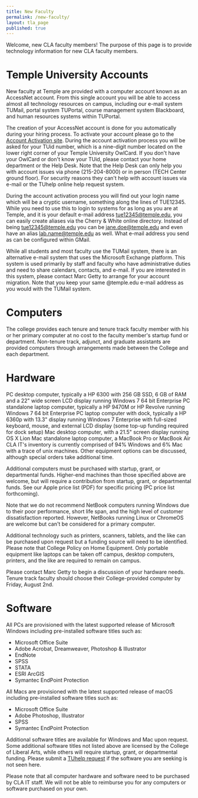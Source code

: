 ```yaml
---
title: New Faculty
permalink: /new-faculty/
layout: tla_page
published: true
---
```


Welcome, new CLA faculty members! The purpose of this page is to provide technology information for new CLA faculty members.

# Temple University Accounts

New faculty at Temple are provided with a computer account known as an AccessNet account. From this single account you will be able to access almost all technology resources on campus, including our e-mail system TUMail, portal system TUPortal, course management system Blackboard, and human resources systems within TUPortal.

The creation of your AccessNet account is done for you automatically during your hiring process. To activate your account please go to the [Account Activation site](https://accounts.temple.edu). During the account activation process you will be asked for your TUid number, which is a nine-digit number located on the lower right corner of your Temple University OwlCard. If you don't have your OwlCard or don't know your TUid, please contact your home department or the Help Desk. Note that the Help Desk can only help you with account issues via phone (215-204-8000) or in person (TECH Center ground floor). For security reasons they can't help with account issues via e-mail or the TUhelp online help request system.

During the account activation process you will find out your login name which will be a cryptic username, something along the lines of TUE12345. While you need to use this to login to systems for as long as you are at Temple, and it is your default e-mail address tue12345@temple.edu, you can easily create aliases via the Cherry & White online directory. Instead of being tue12345@temple.edu you can be jane.doe@temple.edu and even have an alias lab.name@temple.edu as well. What e-mail address you send as can be configured within GMail.

While all students and most faculty use the TUMail system, there is an alternative e-mail system that uses the Microsoft Exchange platform. This system is used primarily by staff and faculty who have administrative duties and need to share calendars, contacts, and e-mail. If you are interested in this system, please contact Marc Getty to arrange for your account migration. Note that you keep your same @temple.edu e-mail address as you would with the TUMail system.

# Computers

The college provides each tenure and tenure track faculty member with his or her primary computer at no cost to the faculty member's startup fund or department. Non-tenure track, adjunct, and graduate assistants are provided computers through arrangements made between the College and each department.

# Hardware

PC desktop computer, typically a HP 6300 with 256 GB SSD, 6 GB of RAM and a 22" wide screen LCD display running Windows 7 64 bit Enterprise
PC standalone laptop computer, typically a HP 9470M or HP Revolve running Windows 7 64 bit Enterprise
PC laptop computer with dock, typically a HP 6360p with 13.3" display running Windows 7 Enterprise with full-sized keyboard, mouse, and external LCD display (some top-up funding required for dock setup)
Mac desktop computer, with a 21.5" screen display running OS X Lion
Mac standalone laptop computer, a MacBook Pro or MacBook Air
CLA IT's inventory is currently comprised of 94% Windows and 6% Mac with a trace of unix machines. Other equipment options can be discussed, although special orders take additional time.

Additional computers must be purchased with startup, grant, or departmental funds. Higher-end machines than those specified above are welcome, but will require a contribution from startup, grant, or departmental funds. See our Apple price list (PDF) for specific pricing (PC price list forthcoming).

Note that we do not recommend NetBook computers running Windows due to their poor performance, short life span, and the high level of customer dissatisfaction reported. However, NetBooks running Linux or ChromeOS are welcome but can't be considered for a primary computer.

Additional technology such as printers, scanners, tablets, and the like can be purchased upon request but a funding source will need to be identified. Please note that College Policy on Home Equipment. Only portable equipment like laptops can be taken off campus, desktop computers, printers, and the like are required to remain on campus.

Please contact Marc Getty to begin a discussion of your hardware needs. Tenure track faculty should choose their College-provided computer by Friday, August 2nd.

# Software

All PCs are provisioned with the latest supported release of Microsoft Windows including pre-installed software titles such as:

- Microsoft Office Suite
- Adobe Acrobat, Dreamweaver, Photoshop & Illustrator
- EndNote
- SPSS
- STATA
- ESRI ArcGIS
- Symantec EndPoint Protection

All Macs are provisioned with the latest supported release of macOS including pre-installed software titles such as:

- Microsoft Office Suite
- Adobe Photoshop, Illustrator
- SPSS
- Symantec EndPoint Protection

Additional software titles are available for Windows and Mac upon request. Some additional software titles not listed above are licensed by the College of Liberal Arts, while others will require startup, grant, or departmental funding. Please submit a [TUhelp request](https://tuhelp.temple.edu) if the software you are seeking is not seen here.

Please note that all computer hardware and software need to be purchased by CLA IT staff. We will not be able to reimburse you for any computers or software purchased on your own.
